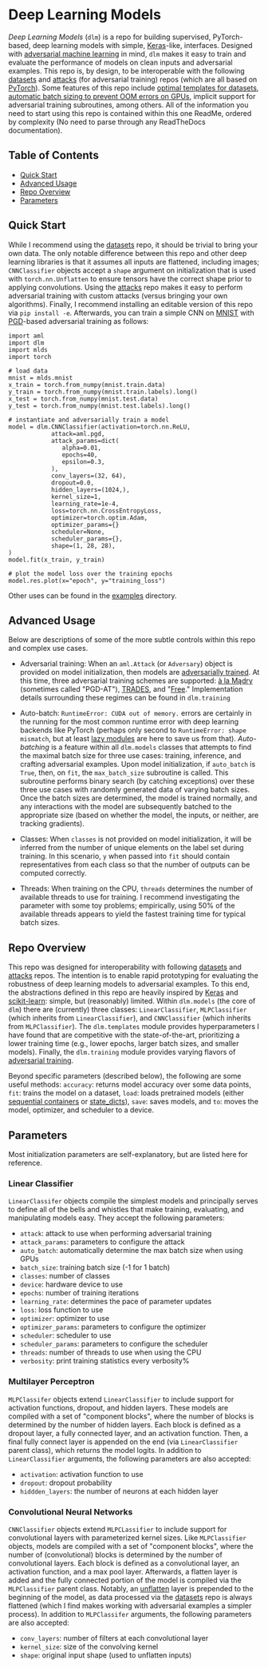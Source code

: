 # Deep Learning Models

_Deep Learning Models_ (`dlm`) is a repo for building supervised,
PyTorch-based, deep learning models with simple,
[Keras](https://keras.io)-like, interfaces. Designed with [adversarial machine
learning](https://arxiv.org/abs/1412.6572.pdf) in mind, `dlm` makes it easy to
train and evaluate the performance of models on clean inputs and adversarial
examples.  This repo is, by design, to be interoperable with the following
[datasets](https://github.com/sheatsley/datasets) and
[attacks](https://github.com/sheatsley/datasets) (for adversarial training)
repos (which are all based on [PyTorch](https://github.com/pytorch/pytorch)).
Some features of this repo include [optimal templates for
datasets](https://github.com/sheatsley/models/blob/main/dlm/templates.py),
[automatic batch sizing to prevent OOM errors on
GPUs](https://github.com/sheatsley/models/blob/main/dlm/models.py#L366),
implicit support for adversarial training subroutines, among others. All of the
information you need to start using this repo is contained within this one
ReadMe, ordered by complexity (No need to parse through any ReadTheDocs
documentation).

## Table of Contents

* [Quick Start](#quick-start)
* [Advanced Usage](#advanced-usage)
* [Repo Overview](#repo-overview)
* [Parameters](#parameters)

## Quick Start

While I recommend using the [datasets](https://github.com/sheatsley/datasets)
repo, it should be trivial to bring your own data. The only notable difference
between this repo and other deep learning libraries is that it assumes all
inputs are flattened, including images; `CNNClassifier` objects accept a
`shape` argument on initialization that is used with `torch.nn.Unflatten` to
ensure tensors have the correct shape prior to applying convolutions. Using the
[attacks](https://github.com/sheatsley/attacks) repo makes it easy to perform
adversarial training with custom attacks (versus bringing your own algorithms).
Finally, I recommend installing an editable version of this repo via `pip
install -e`. Afterwards, you can train a simple CNN on
[MNIST](http://yann.lecun.com/exdb/mnist/) with
[PGD](https://arxiv.org/pdf/1706.06083.pdf)-based adversarial training as
follows:

```
import aml
import dlm
import mlds
import torch

# load data
mnist = mlds.mnist
x_train = torch.from_numpy(mnist.train.data)
y_train = torch.from_numpy(mnist.train.labels).long()
x_test = torch.from_numpy(mnist.test.data)
y_test = torch.from_numpy(mnist.test.labels).long()

# instantiate and adversarially train a model
model = dlm.CNNClassifier(activation=torch.nn.ReLU,
            attack=aml.pgd, 
            attack_params=dict(
               alpha=0.01,
               epochs=40,
               epsilon=0.3,
            ),
            conv_layers=(32, 64),
            dropout=0.0,
            hidden_layers=(1024,),
            kernel_size=1,
            learning_rate=1e-4,
            loss=torch.nn.CrossEntropyLoss,
            optimizer=torch.optim.Adam,
            optimizer_params={}
            scheduler=None,
            scheduler_params={},
            shape=(1, 28, 28),
)
model.fit(x_train, y_train)

# plot the model loss over the training epochs
model.res.plot(x="epoch", y="training_loss")
```

Other uses can be found in the
[examples](https://github.com/sheatsley/models/tree/main/examples) directory.

## Advanced Usage

Below are descriptions of some of the more subtle controls within this repo and
complex use cases.

* Adversarial training: When an `aml.Attack` (or `Adversary`) object is
    provided on model initialization, then models are [adversarially
    trained](https://arxiv.org/pdf/1412.6572.pdf). At this time, three
    adversarial training schemes are supported: [à la
    Mądry](https://arxiv.org/pdf/1706.06083.pdf) (sometimes called "PGD-AT"),
    [TRADES](https://arxiv.org/pdf/1901.08573.pdf), and
    "[Free](https://arxiv.org/pdf/1904.12843.pdf)." Implementation details
    surrounding these regimes can be found in `dlm.training`

* Auto-batch: `RuntimeError: CUDA out of memory.` errors are certainly in the
    running for the most common runtime error with deep learning backends like
    PyTorch (perhaps only second to `RuntimeError: shape mismatch`, but at
    least [lazy
    modules](https://pytorch.org/docs/stable/generated/torch.nn.modules.lazy.LazyModuleMixin.html)
    are here to save us from that). _Auto-batching_ is a feature within all
    `dlm.models` classes that attempts to find the maximal batch size for three
    use cases: training, inference, and crafting adversarial examples. Upon
    model initialization, if `auto_batch` is `True`, then, on `fit`, the
    `max_batch_size` subroutine is called. This subroutine performs binary
    search (by catching exceptions) over these three use cases with randomly
    generated data of varying batch sizes. Once the batch sizes are determined,
    the model is trained normally, and any interactions with the model are
    subsequently batched to the appropriate size (based on whether the model,
    the inputs, or neither, are tracking gradients).

* Classes: When `classes` is not provided on model initialization, it will be
    inferred from the number of unique elements on the label set during
    training. In this scenario, `y` when passed into `fit` should contain
    representatives from each class so that the number of outputs can be
    computed correctly.

* Threads: When training on the CPU, `threads` determines the number of
    available threads to use for training. I recommend investigating the
    parameter with some toy problems; empirically, using 50% of the available
    threads appears to yield the fastest training time for typical batch sizes.

## Repo Overview

This repo was designed for interoperability with following
[datasets](https://github.com/sheatsley/datasets) and
[attacks](https://github.com/sheatsley/datasets) repos. The intention is to
enable rapid prototyping for evaluating the robustness of deep learning models
to adversarial examples. To this end, the abstractions defined in this repo are
heavily inspired by [Keras](https://keras.io) and
[scikit-learn](https://scikit-learn.org/stable/): simple, but (reasonably)
limited. Within `dlm.models` (the core of `dlm`) there are (currently) three
classes: `LinearClassifier`, `MLPClassifier` (which inherits from
`LinearClassifier`), and `CNNClassifier` (which inherits from `MLPClassifier`).
The `dlm.templates` module provides hyperparameters I have found that are
competitive with the state-of-the-art, prioritizing a lower training time
(e.g., lower epochs, larger batch sizes, and smaller models). Finally, the
`dlm.training` module provides varying flavors of [adversarial
training](https://arxiv.org/pdf/1412.6572.pdf).

Beyond specific parameters (described below), the following are some useful
methods: `accuracy`: returns model accuracy over some data points, `fit`:
trains the model on a dataset, `load`: loads pretrained models (either
[sequential
containers](https://pytorch.org/docs/stable/generated/torch.nn.Sequential.html)
or
[state_dicts](https://pytorch.org/tutorials/beginner/saving_loading_models.html)),
`save`: saves models, and `to`: moves the model, optimizer, and scheduler to a
device.

## Parameters

Most initialization parameters are self-explanatory, but are listed here for
reference.


### Linear Classifier

`LinearClassifer` objects compile the simplest models and principally serves to
define all of the bells and whistles that make training, evaluating, and
manipulating models easy. They accept the following parameters:

* `attack`: attack to use when performing adversarial training
* `attack_params`: parameters to configure the attack
* `auto_batch`: automatically determine the max batch size when using GPUs
* `batch_size`: training batch size (-1 for 1 batch)
* `classes`: number of classes
* `device`: hardware device to use
* `epochs`: number of training iterations
* `learning_rate`: determines the pace of parameter updates
* `loss`: loss function to use
* `optimizer`: optimizer to use
* `optimizer_params`: parameters to configure the optimizer
* `scheduler`: scheduler to use
* `scheduler_params`: parameters to configure the scheduler
* `threads`: number of threads to use when using the CPU
* `verbosity`: print training statistics every verbosity%

### Multilayer Perceptron

`MLPClassifer` objects extend `LinearClassifier` to include support for
activation functions, dropout, and hidden layers. These models are compiled
with a set of "component blocks", where the number of blocks is determined by
the number of hidden layers. Each block is defined as a dropout layer, a fully
connected layer, and an activation function. Then, a final fully connect layer
is appended on the end (via `LinearClassifier` parent class), which returns the
model logits. In addition to `LinearClassifier` arguments, the following
parameters are also accepted:

* `activation`: activation function to use
* `dropout`: dropout probability 
* `hiddden_layers`: the number of neurons at each hidden layer

### Convolutional Neural Networks

`CNNClassifier` objects extend `MLPCLassifier` to include support for
convolutional layers with parameterized kernel sizes. Like `MLPClassifier`
objects, models are compiled with a set of "component blocks", where the number
of (convolutional) blocks is determined by the number of convolutional layers.
Each block is defined as a convolutional layer, an activation function, and a
max pool layer. Afterwards, a flatten layer is added and the fully connected
portion of the model is compiled via the `MLPClassifier` parent class. Notably,
an
[unflatten](https://pytorch.org/docs/stable/generated/torch.nn.Unflatten.html)
layer is prepended to the beginning of the model, as data processed via the
[datasets](https://github.com/sheatsley/datasets) repo is always flattened
(which I find makes working with adversarial examples a simpler process). In
addition to `MLPClassifer` arguments, the following parameters are also
accepted:

* `conv_layers`: number of filters at each convolutional layer
* `kernel_size`: size of the convolving kernel
* `shape`: original input shape (used to unflatten inputs)
